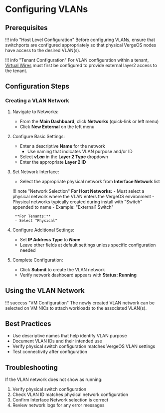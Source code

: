 # Configuring VLANs

## Prerequisites

!!! info "Host Level Configuration"
    Before configuring VLANs, ensure that switchports are configured appropriately so that physical VergeOS nodes have access to the desired VLAN(s).

!!! info "Tenant Configuration"
    For VLAN configuration within a tenant, [Virtual Wires](/knowledge-base/virtual-wire-setup-and-use) must first be configured to provide external layer2 access to the tenant.

## Configuration Steps

### Creating a VLAN Network

1. Navigate to Networks:
   - From the **Main Dashboard**, click **Networks** (quick-link or left menu)
   - Click **New External** on the left menu

2. Configure Basic Settings:
   - Enter a descriptive **Name** for the network
     - Use naming that indicates VLAN purpose and/or ID
   - Select ***vLan*** in the **Layer 2 Type** dropdown
   - Enter the appropriate **Layer 2 ID**

3. Set Network Interface:
   - Select the appropriate physical network from **Interface Network** list

    !!! note "Network Selection"
        **For Host Networks:**
        - Must select a physical network where the VLAN enters the VergeOS environment
        - Physical networks typically created during install with "Switch" appended to name
        - Example: "External1 Switch"

        **For Tenants:**
        - Select "Physical"

4. Configure Additional Settings:
   - Set **IP Address Type** to ***None***
   - Leave other fields at default settings unless specific configuration needed

5. Complete Configuration:
   - Click **Submit** to create the VLAN network
   - Verify network dashboard appears with **Status: Running**

## Using the VLAN Network

!!! success "VM Configuration"
    The newly created VLAN network can be selected on VM NICs to attach workloads to the associated VLAN(s).

## Best Practices

- Use descriptive names that help identify VLAN purpose
- Document VLAN IDs and their intended use
- Verify physical switch configuration matches VergeOS VLAN settings
- Test connectivity after configuration

## Troubleshooting

If the VLAN network does not show as running:
1. Verify physical switch configuration
2. Check VLAN ID matches physical network configuration
3. Confirm Interface Network selection is correct
4. Review network logs for any error messages